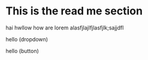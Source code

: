 # This is the read me section
hai hwllow how are lorem 
alasfjlajlfjlasfjlk;sajjdfl




hello (dropdown)

hello (button)

